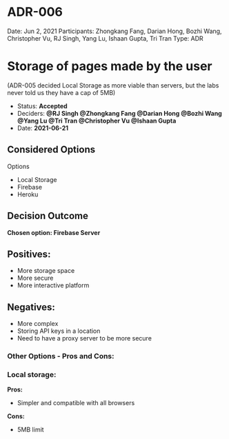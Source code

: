 # ADR-006

Date: Jun 2, 2021
Participants: Zhongkang Fang, Darian Hong, Bozhi Wang, Christopher Vu, RJ Singh, Yang Lu, Ishaan Gupta, Tri Tran
Type: ADR

# Storage of pages made by the user

(ADR-005 decided Local Storage as more viable than servers, but the labs never told us they have a cap of 5MB)

- Status: **Accepted**
- Deciders: **@RJ Singh @Zhongkang Fang @Darian Hong @Bozhi Wang @Yang Lu @Tri Tran @Christopher Vu @Ishaan Gupta**
- Date: **2021-06-21**

## **Considered Options**

Options

- Local Storage
- Firebase
- Heroku

## **Decision Outcome**

**Chosen option: Firebase Server**

## Positives:

- More storage space
- More secure
- More interactive platform

## Negatives:

- More complex
- Storing API keys in a location
- Need to have a proxy server to be more secure

### Other Options - Pros and Cons:

### Local storage:

**Pros:**

- Simpler and compatible with all browsers

**Cons:**

- 5MB limit